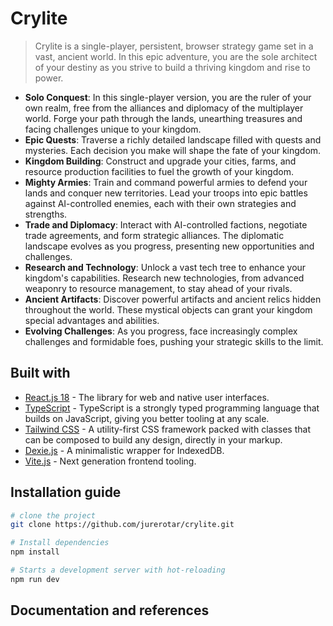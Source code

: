 # Crylite
> Crylite is a single-player, persistent, browser strategy game set in a vast, ancient world. In this epic adventure, you are the sole architect of your destiny as you strive to build a thriving kingdom and rise to power.

* **Solo Conquest**: In this single-player version, you are the ruler of your own realm, free from the alliances and diplomacy of the multiplayer world. Forge your path through the lands, unearthing treasures and facing challenges unique to your kingdom.
* **Epic Quests**: Traverse a richly detailed landscape filled with quests and mysteries. Each decision you make will shape the fate of your kingdom.
* **Kingdom Building**: Construct and upgrade your cities, farms, and resource production facilities to fuel the growth of your kingdom.
* **Mighty Armies**: Train and command powerful armies to defend your lands and conquer new territories. Lead your troops into epic battles against AI-controlled enemies, each with their own strategies and strengths.
* **Trade and Diplomacy**: Interact with AI-controlled factions, negotiate trade agreements, and form strategic alliances. The diplomatic landscape evolves as you progress, presenting new opportunities and challenges.
* **Research and Technology**: Unlock a vast tech tree to enhance your kingdom's capabilities. Research new technologies, from advanced weaponry to resource management, to stay ahead of your rivals.
* **Ancient Artifacts**: Discover powerful artifacts and ancient relics hidden throughout the world. These mystical objects can grant your kingdom special advantages and abilities.
* **Evolving Challenges**: As you progress, face increasingly complex challenges and formidable foes, pushing your strategic skills to the limit.

## Built with

* [React.js 18](https://react.dev) - The library for web and native user interfaces.
* [TypeScript](https://www.typescriptlang.org) - TypeScript is a strongly typed programming language that builds on JavaScript, giving you better tooling at any scale.
* [Tailwind CSS](https://tailwindcss.com) - A utility-first CSS framework packed with classes that can be composed to build any design,
  directly in your markup.
* [Dexie.js](https://dexie.org) - A minimalistic wrapper for IndexedDB.
* [Vite.js](https://vitejs.dev) - Next generation frontend tooling.

## Installation guide

```sh
# clone the project
git clone https://github.com/jurerotar/crylite.git

# Install dependencies
npm install

# Starts a development server with hot-reloading
npm run dev
```

## Documentation and references
